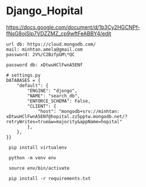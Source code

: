 # Django_Hopital

https://docs.google.com/document/d/1b3Cy2HGCNPf-fNsG8ojSIp7VDZZMZ_cp9wftFeABBY4/edit

```
url db: https://cloud.mongodb.com/
mail: minhtan.amela@gmail.com
password: 2V%/C2BzfpGM\*QC

password db: xDtwuHClFwnA5ENf
```

```
# settings.py
DATABASES = {
    "default": {
        "ENGINE": "djongo",
        "NAME": "search_db",
        "ENFORCE_SCHEMA": False,
        "CLIENT": {
            "host": "mongodb+srv://minhtan: xDtwuHClFwnA5ENf@hopital.zz5pptw.mongodb.net/?retryWrites=true&w=majority&appName=hopital"
        },
    },
}}
```

```
 pip install virtualenv

 python -m venv env

 source env/bin/activate

 pip install -r requirements.txt
```

